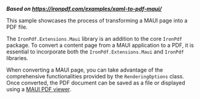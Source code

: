 ***Based on <https://ironpdf.com/examples/xaml-to-pdf-maui/>***

This sample showcases the process of transforming a MAUI page into a PDF file.

The `IronPdf.Extensions.Maui` library is an addition to the core `IronPdf` package. To convert a content page from a MAUI application to a PDF, it is essential to incorporate both the `IronPdf.Extensions.Maui` and `IronPdf` libraries.

When converting a MAUI page, you can take advantage of the comprehensive functionalities provided by the `RenderingOptions` class. Once converted, the PDF document can be saved as a file or displayed using a [MAUI PDF viewer](https://ironpdf.com/tutorials/pdf-viewing/).